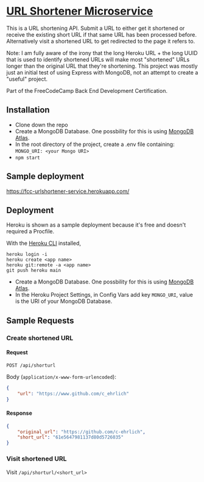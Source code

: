 # [URL Shortener Microservice](https://www.freecodecamp.org/learn/back-end-development-and-apis/back-end-development-and-apis-projects/url-shortener-microservice)

This is a URL shortening API. Submit a URL to either get it shortened or receive the existing short URL if that same URL has been processed before. Alternatively visit a shortened URL to get redirected to the page it refers to.

Note: I am fully aware of the irony that the long Heroku URL + the long UUID that is used to identify shortened URLs will make most "shortened" URLs longer than the original URL that they're shortening. This project was mostly just an initial test of using Express with MongoDB, not an attempt to create a "useful" project.

Part of the FreeCodeCamp Back End Development Certification.

## Installation
* Clone down the repo
* Create a MongoDB Database. One possbility for this is using [MongoDB Atlas](https://www.freecodecamp.org/news/get-started-with-mongodb-atlas/).
* In the root directory of the project, create a .env file containing: `MONGO_URI: <your Mongo URI>`
* `npm start`

## Sample deployment
https://fcc-urlshortener-service.herokuapp.com/

## Deployment
Heroku is shown as a sample deployment because it's free and doesn't required a Procfile.

With the [Heroku CLI](https://devcenter.heroku.com/categories/command-line) installed,
```
heroku login -i
heroku create <app name>
heroku git:remote -a <app name>
git push heroku main
```
* Create a MongoDB Database. One possbility for this is using [MongoDB Atlas](https://www.freecodecamp.org/news/get-started-with-mongodb-atlas/).
* In the Heroku Project Settings, in Config Vars add key `MONGO_URI`, value is the URI of your MongoDB Database.

## Sample Requests

### Create shortened URL

#### Request
`POST /api/shorturl`

Body (`application/x-www-form-urlencoded`):
```json
{
    "url": "https://www.github.com/c_ehrlich"
}
```
#### Response
```json
{
    "original_url": "https://github.com/c-ehrlich",
    "short_url": "61e5647981137d80d5726035"
}
```

### Visit shortened URL
Visit `/api/shorturl/<short_url>`
